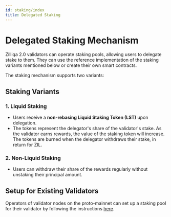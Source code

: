 ```yaml
---
id: staking/index
title: Delegated Staking
---
```


# Delegated Staking Mechanism

Zilliqa 2.0 validators can operate staking pools, allowing users to delegate 
stake to them. They can use the reference implementation of the staking 
variants mentioned below or create their own smart contracts.

The staking mechanism supports two variants:

## Staking Variants

### 1. **Liquid Staking**

- Users receive a **non-rebasing Liquid Staking Token (LST)** upon delegation.
- The tokens represent the delegator's share of the validator's stake. As the 
validator earns rewards, the value of the staking token will increase.
The tokens are burned when the delegator withdraws their stake,
 in return for ZIL.

### 2. **Non-Liquid Staking**

- Users can withdraw their share of the rewards regularly without unstaking 
their principal amount.

## Setup for Existing Validators

Operators of validator nodes on the proto-mainnet can set up a staking pool for their validator by following the instructions [here](../staking/delegatedstaking.md).